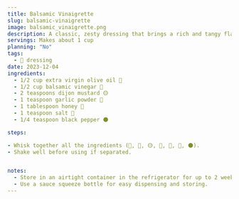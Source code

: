 ```yaml
---
title: Balsamic Vinaigrette
slug: balsamic-vinaigrette
image: balsamic_vinaigrette.png
description: A classic, zesty dressing that brings a rich and tangy flavor to any salad.
servings: Makes about 1 cup
planning: "No"
tags:
  - 🥗 dressing
date: 2023-12-04
ingredients:
  - 1/2 cup extra virgin olive oil 🏺
  - 1/2 cup balsamic vinegar 🍇
  - 2 teaspoons dijon mustard 🟡
  - 1 teaspoon garlic powder 🧄
  - 1 tablespoon honey 🍯
  - 1 teaspoon salt 🧂
  - 1/4 teaspoon black pepper 🌑

steps:

- Whisk together all the ingredients (🏺, 🍇, 🟡, 🧄, 🍯, 🧂, 🌑).
- Shake well before using if separated.


notes:
  - Store in an airtight container in the refrigerator for up to 2 weeks.
  - Use a sauce squeeze bottle for easy dispensing and storing.
---
```

